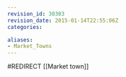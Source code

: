 ```yaml
---
revision_id: 30303
revision_date: 2015-01-14T22:55:06Z
categories:

aliases:
- Market_Towns
---
```


#REDIRECT [[Market town]]